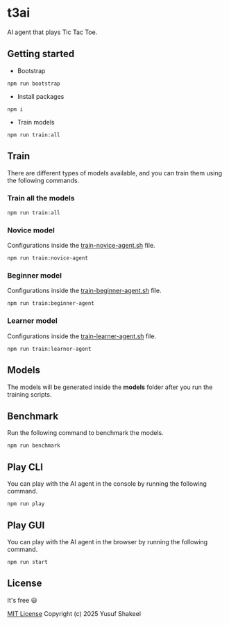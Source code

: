 # t3ai
AI agent that plays Tic Tac Toe.

## Getting started

* Bootstrap

```shell
npm run bootstrap
```

* Install packages

```shell
npm i
```

* Train models

```shell
npm run train:all
```

## Train

There are different types of models available, and you can train them using the
following commands.

### Train all the models

```shell
npm run train:all
```

### Novice model

Configurations inside the [train-novice-agent.sh](scripts/train-novice-agent.sh) file.

```shell
npm run train:novice-agent
```

### Beginner model

Configurations inside the [train-beginner-agent.sh](scripts/train-beginner-agent.sh) file.

```shell
npm run train:beginner-agent
```

### Learner model

Configurations inside the [train-learner-agent.sh](scripts/train-learner-agent.sh) file.

```shell
npm run train:learner-agent
```

## Models

The models will be generated inside the **models** folder after you run the
training scripts.

## Benchmark

Run the following command to benchmark the models.

```shell
npm run benchmark
```

## Play CLI

You can play with the AI agent in the console by running the following command.

```shell
npm run play
```

## Play GUI

You can play with the AI agent in the browser by running the following command.

```shell
npm run start
```

## License

It's free :smiley:

[MIT License](https://github.com/yusufshakeel/t3ai/blob/main/LICENSE) Copyright (c) 2025 Yusuf Shakeel